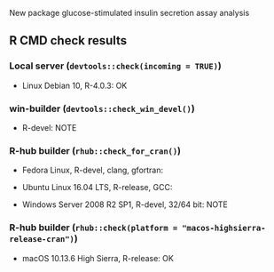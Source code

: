 New package glucose-stimulated insulin secretion assay analysis

## R CMD check results

### Local server (`devtools::check(incoming = TRUE)`)

* Linux Debian 10, R-4.0.3: OK

### win-builder (`devtools::check_win_devel()`)

* R-devel: NOTE

### R-hub builder (`rhub::check_for_cran()`)

* Fedora Linux, R-devel, clang, gfortran: 

* Ubuntu Linux 16.04 LTS, R-release, GCC: 

* Windows Server 2008 R2 SP1, R-devel, 32/64 bit: NOTE

### R-hub builder (`rhub::check(platform = "macos-highsierra-release-cran")`)

* macOS 10.13.6 High Sierra, R-release: OK
